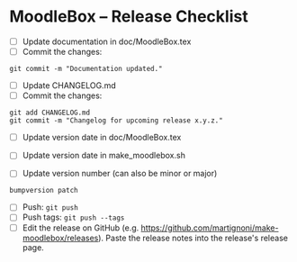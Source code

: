 # MoodleBox – Release Checklist

- [ ] Update documentation in doc/MoodleBox.tex
- [ ] Commit the changes:
```
git commit -m "Documentation updated."
```

- [ ] Update CHANGELOG.md
- [ ] Commit the changes: 
```
git add CHANGELOG.md
git commit -m "Changelog for upcoming release x.y.z."
```

- [ ] Update version date in doc/MoodleBox.tex
- [ ] Update version date in make_moodlebox.sh

- [ ] Update version number (can also be minor or major)
```
bumpversion patch
```
- [ ] Push: `git push`
- [ ] Push tags: `git push --tags`
- [ ] Edit the release on GitHub (e.g. https://github.com/martignoni/make-moodlebox/releases). Paste the release notes into the release's release page.
